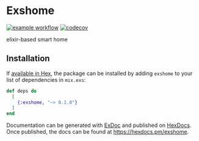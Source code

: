 # Exshome

[![example workflow](https://github.com/exshome/exshome/actions/workflows/test.yml/badge.svg)](https://github.com/exshome/exshome/actions)
[![codecov](https://codecov.io/gh/exshome/exshome/branch/main/graph/badge.svg?token=N0HBNURO8P)](https://codecov.io/gh/exshome/exshome)

elixir-based smart home

## Installation

If [available in Hex](https://hex.pm/docs/publish), the package can be installed
by adding `exshome` to your list of dependencies in `mix.exs`:

```elixir
def deps do
  [
    {:exshome, "~> 0.1.0"}
  ]
end
```

Documentation can be generated with [ExDoc](https://github.com/elixir-lang/ex_doc)
and published on [HexDocs](https://hexdocs.pm). Once published, the docs can
be found at <https://hexdocs.pm/exshome>.

